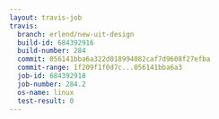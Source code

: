 ```yaml
---
layout: travis-job
travis:
  branch: erlend/new-uit-design
  build-id: 684392916
  build-number: 284
  commit: 056141bba6a322d018994082caf7d9608f27efba
  commit-range: 1f209f1f0d7c...056141bba6a3
  job-id: 684392918
  job-number: 284.2
  os-name: linux
  test-result: 0
---
```

